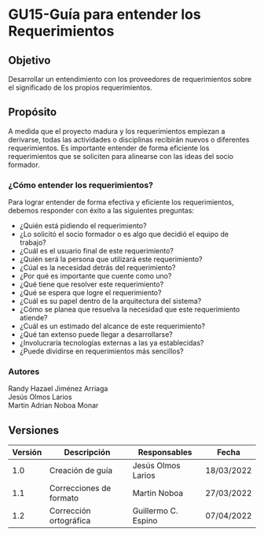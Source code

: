 # GU15-Guía para entender los Requerimientos



## Objetivo

Desarrollar un entendimiento con los proveedores de requerimientos sobre el significado de los propios requerimientos.

## Propósito

A medida que el proyecto madura y los requerimientos empiezan a derivarse, todas las actividades o disciplinas recibirán nuevos o diferentes requerimientos. Es importante entender de forma eficiente los requerimientos que se soliciten para alinearse con las ideas del socio formador.


### ¿Cómo entender los requerimientos?   

Para lograr entender de forma efectiva y eficiente los requerimientos, debemos responder con éxito a las siguientes preguntas:
- ¿Quién está pidiendo el requerimiento?
- ¿Lo solicitó el socio formador o es algo que decidió el equipo de trabajo?
- ¿Cuál es el usuario final de este requerimiento?
- ¿Quién será la persona que utilizará este requerimiento?
- ¿Cúal es la necesidad detrás del requerimiento?
- ¿Por qué es importante que cuente como uno?
- ¿Qué tiene que resolver este requerimiento? 
- ¿Qué se espera que logre el requerimiento?
- ¿Cuál es su papel dentro de la arquitectura del sistema?
- ¿Cómo se planea que resuelva la necesidad que este requerimiento atiende?
- ¿Cuál es un estimado del alcance de este requerimiento?
- ¿Qué tan extenso puede llegar a desarrollarse?
- ¿Involucraría tecnologías externas a las ya establecidas?
- ¿Puede dividirse en requerimientos más sencillos?



### Autores
Randy Hazael Jiménez Arriaga  
Jesús Olmos Larios  
Martin Adrian Noboa Monar  


## Versiones

| Versión | Descripción             | Responsables   | Fecha      |
| ------- | ----------------------- | -------------- | ---------- |
| 1.0     | Creación de guía        | Jesús Olmos Larios | 18/03/2022 |
| 1.1     | Correcciones de formato | Martin Noboa | 27/03/2022 |
| 1.2     | Corrección ortográfica  | Guillermo C. Espino | 07/04/2022 |






